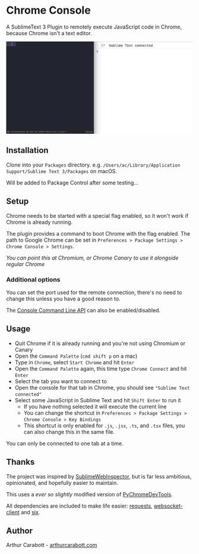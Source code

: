 # Chrome Console

A SublimeText 3 Plugin to remotely execute JavaScript code in Chrome, because Chrome isn't a text editor.

![Screencast](img/screencast.gif)

## Installation

Clone into your `Packages` directory. e.g. `/Users/ac/Library/Application Support/Sublime Text 3/Packages` on macOS.

Will be added to Package Control after some testing...

## Setup

Chrome needs to be started with a special flag enabled, so it won't work if Chrome is already running.

The plugin provides a command to boot Chrome with the flag enabled. The path to Google Chrome can be set in `Preferences > Package Settings > Chrome Console > Settings`.

*You can point this at Chromium, or Chrome Canary to use it alongside regular Chrome*

### Additional options

You can set the port used for the remote connection, there's no need to change this unless you have a good reason to.

The [Console Command Line API](https://developers.google.com/web/tools/chrome-devtools/console/command-line-reference) can also be enabled/disabled.

## Usage

- Quit Chrome if it is already running and you're not using Chromium or Canary
- Open the `Command Palette` (`cmd shift p` on a mac)
- Type in `Chrome`, select `Start Chrome` and hit `Enter`
- Open the `Command Palette` again, this time type `Chrome Connect` and hit `Enter`
- Select the tab you want to connect to
- Open the console for that tab in Chrome, you should see `"Sublime Text connected"`
- Select some JavaScript in Sublime Text and hit `Shift Enter` to run it
    + If you have nothing selected it will execute the current line
    + You can change the shortcut in `Preferences > Package Settings > Chrome Console > Key Bindings`
    + This shortcut is only enabled for `.js`, `.jsx`, `.ts`, and `.tsx` files, you can also change this in the same file.

You can only be connected to one tab at a time.

## Thanks

The project was inspired by [SublimeWebInspector](https://github.com/sokolovstas/SublimeWebInspector/tree/master), but is far less ambitious, opinionated, and hopefully easier to maintain.

This uses a *ever so slightly* modified version of [PyChromeDevTools](https://github.com/marty90/PyChromeDevTools).

All dependencies are included to make life easier: [requests](http://docs.python-requests.org/en/master/), [websocket-client](https://pypi.python.org/pypi/websocket-client) and [six](https://pypi.python.org/pypi/six).

## Author

Arthur Carabott - [arthurcarabott.com](https://arthurcarabott.com)
